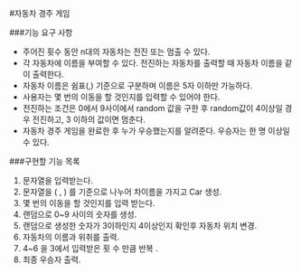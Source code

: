 #자동차 경주 게임

###기능 요구 사항
- 주어진 횟수 동안 n대의 자동차는 전진 또는 멈출 수 있다.
- 각 자동차에 이름을 부여할 수 있다. 전진하는 자동차를 출력할 때 자동차 이름을 같이 출력한다.
- 자동차 이름은 쉼표(,) 기준으로 구분하며 이름은 5자 이하만 가능하다.
- 사용자는 몇 번의 이동을 할 것인지를 입력할 수 있어야 한다.
- 전진하는 조건은 0에서 9사이에서 random 값을 구한 후 random값이 4이상일 경우 전진하고, 3 이하의 값이면 멈춘다. 
- 자동차 경주 게임을 완료한 후 누가 우승했는지를 알려준다. 우승자는 한 명 이상일 수 있다. 

###구현할 기능 목록
1. 문자열을 입력받는다.
1. 문자열을 ( , ) 를 기준으로 나누어 차이름을 가지고 Car 생성. 
1. 몇 번의 이동을 할 것인지를 입력 받는다. 
1. 랜덤으로 0~9 사이의 숫자를 생성. 
1. 랜덤으로 생성한 숫자가 3이하인지 4이상인지 확인후 자동차 위치 변경.
1. 자동차의 이름과 위취를 출력. 
1. 4~6 을 3에서 입력받은 횟 수 만큼 반복 . 
1. 최종 우승자 출력. 